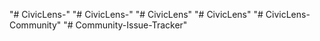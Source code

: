 "# CivicLens-" 
"# CivicLens-" 
"# CivicLens" 
"# CivicLens" 
"# CivicLens-Community" 
"# Community-Issue-Tracker" 
